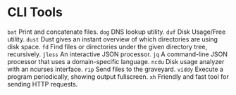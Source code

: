 # CLI Tools
`bat` Print and concatenate files.
`dog` DNS lookup utility.
`duf` Disk Usage/Free utility.
`dust` Dust gives an instant overview of which directories are using disk space.
`fd` Find files or directories under the given directory tree, recursively.
`jless` An interactive JSON processor.
`jq` A command-line JSON processor that uses a domain-specific language.
`ncdu` Disk usage analyzer with an ncurses interface.
`rip` Send files to the graveyard.
`viddy` Execute a program periodically, showing output fullscreen.
`xh` Friendly and fast tool for sending HTTP requests.
